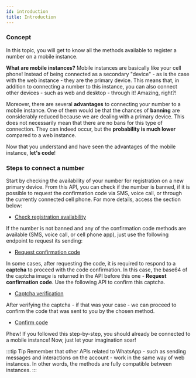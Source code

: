 ```yaml
---
id: introduction
title: Introduction
---
```


### Concept

In this topic, you will get to know all the methods available to register a number on a mobile instance.

**What are mobile instances?** Mobile instances are basically like your cell phone! Instead of being connected as a secondary "device" - as is the case with the web instance - they are the primary device. This means that, in addition to connecting a number to this instance, you can also connect other devices - such as web and desktop - through it! Amazing, right?!

Moreover, there are several **advantages** to connecting your number to a mobile instance. One of them would be that the chances of **banning** are considerably reduced because we are dealing with a primary device. This does not necessarily mean that there are no bans for this type of connection. They can indeed occur, but the **probability is much lower** compared to a web instance.

Now that you understand and have seen the advantages of the mobile instance, **let's code**!


### Steps to connect a number

Start by checking the availability of your number for registration on a new primary device. From this API, you can check if the number is banned, if it is possible to request the confirmation code via SMS, voice call, or through the currently connected cell phone. For more details, access the section below:

- [Check registration availability](./registration-available)

If the number is not banned and any of the confirmation code methods are available (SMS, voice call, or cell phone app), just use the following endpoint to request its sending:

- [Request confirmation code](./request-code)

In some cases, after requesting the code, it is required to respond to a **captcha** to proceed with the code confirmation. In this case, the base64 of the captcha image is returned in the API before this one - **Request confirmation code**. Use the following API to confirm this captcha.

- [Captcha verification](./captcha-confirm)

After verifying the captcha - if that was your case - we can proceed to confirm the code that was sent to you by the chosen method.

- [Confirm code](./confirm-code)

Phew! If you followed this step-by-step, you should already be connected to a mobile instance! Now, just let your imagination soar!

:::tip Tip
Remember that other APIs related to WhatsApp - such as sending messages and interactions on the account - work in the same way of web instances. In other words, the methods are fully compatible between instances.
:::

